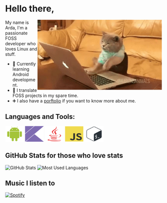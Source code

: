 # Hello there,
<img title="Cat coding rabidly" align="right" width="400" alt="Cateloper" src="img/cat.gif" />

My name is Arda, I'm a passionate FOSS developer who loves Linux and stuff.
- 🔭 Currently learning Android development.
- 🌱 I translate FOSS projects in my spare time.
- ➕ I also have a [porftolio](https://kavakci.dev) if you want to know more about me.

## Languages and Tools:
<div>
  <img title="Android" alt="android" height="50" width="60" src="img/android-plain.svg">
  <img title="Kotlin" alt="kotlin" height="50" width="60" src="img/kotlin-plain.svg">
  <img title="Java" alt="java" height="50" width="60" src="img/java-plain.svg">
  <img title="JavaScript" alt="js" height="50" width="60" src="img/javascript-original.svg">
  <img title="Bash" alt="bash" height="50" width="60" src="img/bash-plain.svg">
</div>

## GitHub Stats for those who love stats
<div>
  <img title="GitHub Stats" height="170" src="https://github-readme-stats.vercel.app/api?username=dybdeskarphet&show_icons=true&theme=midnight-purple">
  <img title="Most Used Languages" height="170" src="https://github-readme-stats.vercel.app/api/top-langs/?username=dybdeskarphet&layout=compact&theme=midnight-purple">
</div>

## Music I listen to
<a href="https://open.spotify.com/user/theauctus?si=aa67e90ae3664d53"><img title="Spotify" height="300" src="https://spotify-recently-played-readme.vercel.app/api?user=theauctus"></a>
